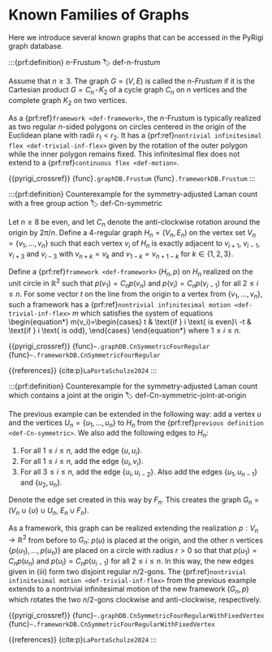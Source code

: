 # Known Families of Graphs

Here we introduce several known graphs that can be accessed in the PyRigi graph database.

:::{prf:definition} $n$-Frustum
:label: def-n-frustum

Assume that $n\geq 3$. The graph $G=(V,E)$ is called the 
_$n$-Frustum_ if it is the Cartesian product
 $G=C_n\,\square \, K_2$ of a cycle graph $C_n$ on $n$ vertices 
 and the complete graph $K_2$ on two vertices.

As a {prf:ref}`framework <def-framework>`, the $n$-Frustum is 
typically realized as two regular $n$-sided polygons on circles 
centered in the origin of the Euclidean plane with radii $r_1<r_2$. 
It has a {prf:ref}`nontrivial infinitesimal flex <def-trivial-inf-flex>` 
given by the rotation of the outer polygon while the inner polygon remains 
fixed. This infinitesimal flex does not extend to a 
{prf:ref}`continuous flex <def-motion>`.

{{pyrigi_crossref}} {func}`.graphDB.Frustum`
{func}`.frameworkDB.Frustum`
:::


:::{prf:definition} Counterexample for the symmetry-adjusted Laman count with a free group action
:label: def-Cn-symmetric

Let $n\geq8$ be even, and let $C_n$ denote the anti-clockwise 
rotation around the origin by $2\pi/n$. Define a 4-regular 
graph $H_n=(V_n,E_n)$ on the vertex set $V_n=\{v_1,\dots,v_n\}$ 
such that each vertex $v_i$ of $H_n$ is exactly adjacent to 
$v_{i+1}$, $v_{i-1}$, $v_{i+3}$ and $v_{i-3}$ with $v_{n+k}=v_k$ 
and $v_{1-k}=v_{n+1-k}$ for $k\in \{1,2,3\}$.

Define a {prf:ref}`framework <def-framework>` $(H_n,p)$ on 
$H_n$ realized on the unit circle in $\mathbb{R}^2$ such that 
$p(v_1)=C_np(v_n)$ and $p(v_i)=C_np(v_{i-1})$ for all 
$2\leq i\leq n$. For some vector $t$ on the line from the 
origin to a vertex from $\{v_1,\dots,v_n\}$, such a framework 
has a 
{prf:ref}`nontrivial infinitesimal motion <def-trivial-inf-flex>` 
$m$ which satisfies the system of equations
\begin{equation*}
    m(v_i)=\begin{cases}
        t & \text{if } i \text{ is even}\\
        -t & \text{if } i \text{ is odd},
    \end{cases}
\end{equation*}
where $1\leq i\leq n$.

{{pyrigi_crossref}} {func}`~.graphDB.CnSymmetricFourRegular`
{func}`~.frameworkDB.CnSymmetricFourRegular`

{{references}} {cite:p}`LaPortaSchulze2024`
:::

:::{prf:definition} Counterexample for the symmetry-adjusted Laman count which contains a joint at the origin
:label: def-Cn-symmetric-joint-at-origin

The previous example can be extended in the following way: 
add a vertex $u$ and the vertices $U_n=\{u_1,\dots,u_n\}$ 
to $H_n$ from the {prf:ref}`previous definition <def-Cn-symmetric>`. 
We also add the following edges to $H_n$:
1. For all $1\leq i\leq n$, add the edge $\{u,u_i\}$.
2. For all $1\leq i\leq n$, add the edge $\{u_i,v_i\}$.
3. For all $3\leq i\leq n$, add the edge $\{u_i,u_{i-2}\}$. 
Also add the edges $\{u_1,u_{n-1}\}$ and $\{u_2,u_n\}$.

Denote the edge set created in this way by $F_n$. This creates 
the graph $G_n=(V_n\cup\{u\}\cup U_n,~E_n \cup F_n)$.

As a framework, this graph can be realized extending the 
realization $p:V_n\rightarrow \mathbb{R}^2$ from before to 
$G_n$: $p(u)$ is placed at the origin, and the other $n$ vertices 
$\{p(u_1),\dots,p(u_n)\}$ are placed on a circle with radius $r>0$ 
so that that $p(u_1)=C_np(u_n)$ and $p(u_i)=C_np(u_{i-1})$ for 
all $2\leq i\leq n$. In this way, the new edges given in (iii) 
form two disjoint regular $n/2$-gons. The 
{prf:ref}`nontrivial infinitesimal motion <def-trivial-inf-flex>` 
from the previous example extends to a nontrivial infinitesimal 
motion of the new framework $(G_n,p)$ which rotates the two 
$n/2$-gons clockwise and anti-clockwise, respectively.

{{pyrigi_crossref}} {func}`~.graphDB.CnSymmetricFourRegularWithFixedVertex`
{func}`~.frameworkDB.CnSymmetricFourRegularWithFixedVertex`

{{references}} {cite:p}`LaPortaSchulze2024`
:::
